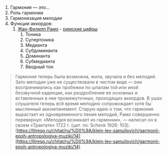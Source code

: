 1.  Гармония — это...
2.  Роль гармонии
3.  Гармонизация мелодии
4.  Функции аккордов:
    1.  [Жан-Филипп Рамо](https://en.wikipedia.org/wiki/Jean-Philippe_Rameau) - [римские цифры](https://en.wikipedia.org/wiki/Roman_numeral_analysis)
        1.  Тоника
        2.  Супертоника
        3.  Медианта
        4.  Субдоминанта
        5.  Доминанта
        6.  Субмедианта
        7.  Вводный тон

  

> Гармония теперь была возможна, жила, звучала и без мелодий. Зато мелодии уже не существовали в чистом виде — они воспринимались как пробежки по шпалам той или иной беззвучной каденции, как раздробление ее основных и вставленных в нее промежуточных, проходящих аккордов. В ушах слушателя теперь всё время мелодию сопровождает хотя бы мысленный аккомпанемент. Старую идею о том, что гармония вырастает из одновременного пения мелодий, Рамо совершенно перевернул: «Мелодия возникает из гармонии», — написал он в своем «Трактате» 1722 г. (цит. по: Schenk 1926: 103). [https://litresp.ru/chitat/ru/%D0%9A/klejn-lev-samuilovich/garmonii-epoh-antropologiya-muziki/14](https://litresp.ru/chitat/ru/%D0%9A/klejn-lev-samuilovich/garmonii-epoh-antropologiya-muziki/14)